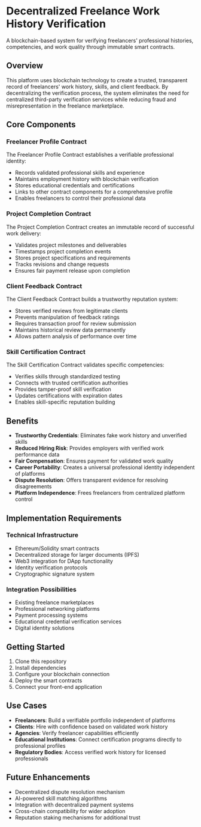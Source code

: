 # Decentralized Freelance Work History Verification

A blockchain-based system for verifying freelancers' professional histories, competencies, and work quality through immutable smart contracts.

## Overview

This platform uses blockchain technology to create a trusted, transparent record of freelancers' work history, skills, and client feedback. By decentralizing the verification process, the system eliminates the need for centralized third-party verification services while reducing fraud and misrepresentation in the freelance marketplace.

## Core Components

### Freelancer Profile Contract

The Freelancer Profile Contract establishes a verifiable professional identity:

- Records validated professional skills and experience
- Maintains employment history with blockchain verification
- Stores educational credentials and certifications
- Links to other contract components for a comprehensive profile
- Enables freelancers to control their professional data

### Project Completion Contract

The Project Completion Contract creates an immutable record of successful work delivery:

- Validates project milestones and deliverables
- Timestamps project completion events
- Stores project specifications and requirements
- Tracks revisions and change requests
- Ensures fair payment release upon completion

### Client Feedback Contract

The Client Feedback Contract builds a trustworthy reputation system:

- Stores verified reviews from legitimate clients
- Prevents manipulation of feedback ratings
- Requires transaction proof for review submission
- Maintains historical review data permanently
- Allows pattern analysis of performance over time

### Skill Certification Contract

The Skill Certification Contract validates specific competencies:

- Verifies skills through standardized testing
- Connects with trusted certification authorities
- Provides tamper-proof skill verification
- Updates certifications with expiration dates
- Enables skill-specific reputation building

## Benefits

- **Trustworthy Credentials**: Eliminates fake work history and unverified skills
- **Reduced Hiring Risk**: Provides employers with verified work performance data
- **Fair Compensation**: Ensures payment for validated work quality
- **Career Portability**: Creates a universal professional identity independent of platforms
- **Dispute Resolution**: Offers transparent evidence for resolving disagreements
- **Platform Independence**: Frees freelancers from centralized platform control

## Implementation Requirements

### Technical Infrastructure

- Ethereum/Solidity smart contracts
- Decentralized storage for larger documents (IPFS)
- Web3 integration for DApp functionality
- Identity verification protocols
- Cryptographic signature system

### Integration Possibilities

- Existing freelance marketplaces
- Professional networking platforms
- Payment processing systems
- Educational credential verification services
- Digital identity solutions

## Getting Started

1. Clone this repository
2. Install dependencies
3. Configure your blockchain connection
4. Deploy the smart contracts
5. Connect your front-end application

## Use Cases

- **Freelancers**: Build a verifiable portfolio independent of platforms
- **Clients**: Hire with confidence based on validated work history
- **Agencies**: Verify freelancer capabilities efficiently
- **Educational Institutions**: Connect certification programs directly to professional profiles
- **Regulatory Bodies**: Access verified work history for licensed professionals

## Future Enhancements

- Decentralized dispute resolution mechanism
- AI-powered skill matching algorithms
- Integration with decentralized payment systems
- Cross-chain compatibility for wider adoption
- Reputation staking mechanisms for additional trust

